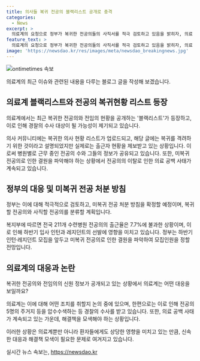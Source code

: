 ```yaml
---
title: 의사들 복귀 전공의 블랙리스트 공개로 충격
categories:
  - News
excerpt: >
  의료계의 요청으로 정부가 복귀한 전공의들의 사직서를 적극 검토하고 있음을 밝히자, 의료 커뮤니티에는 전공의와 전임의의 복귀 현황을 공개하는 블랙리스트가 등장했다. 이 리스트에는 경찰 수사 가능성을 염두에 둔 듯한 내용이 포함되어 있으며, 병원별로 근무 중인 전공의와 전임의의 정보가 공유되고 있다. 정부는 미복귀 전공의로 인한 결원을 파악한 뒤 모집 인원을 정할 계획이며, 미복귀 전공의의 처분 방침을 조만간 확정할 예정이다. 해당 리스트는 경찰의 수사 대상이 될 가능성이 있다. 
feature_text: >
  의료계의 요청으로 정부가 복귀한 전공의들의 사직서를 적극 검토하고 있음을 밝히자, 의료 커뮤니티에는 전공의와 전임의의 복귀 현황을 공개하는 블랙리스트가 등장했다. 이 리스트에는 경찰 수사 가능성을 염두에 둔 듯한 내용이 포함되어 있으며, 병원별로 근무 중인 전공의와 전임의의 정보가 공유되고 있다. 정부는 미복귀 전공의로 인한 결원을 파악한 뒤 모집 인원을 정할 계획이며, 미복귀 전공의의 처분 방침을 조만간 확정할 예정이다. 해당 리스트는 경찰의 수사 대상이 될 가능성이 있다. 
image: 'https://newsdao.kr/res/images/meta/newsdao_breakingnews.jpg'
---
```


<p><img src="https://newsdao.kr/res/images/meta/newsdao_breakingnews.jpg" alt="ontimetimes 속보" /></p>

<p>의료계의 최근 이슈와 관련된 내용을 다루는 블로그 글을 작성해 보겠습니다.</p>

<h2 data-ke-size="size26">의료계 블랙리스트와 전공의 복귀현황 리스트 등장</h2>

<p data-ke-size="size16">의료계에서는 최근 복귀한 전공의와 전임의 현황을 공개하는 '블랙리스트'가 등장하고, 이로 인해 경찰의 수사 대상이 될 가능성이 제기되고 있습니다.</p>

<p>의사 커뮤니티에는 복귀한 의사 현황 리스트가 업로드되고, 해당 글에는 복귀를 격려하기 위한 것이라고 설명되었지만 실제로는 출근자 현황을 제보받고 있는 상황입니다. 이로써 병원별로 근무 중인 전공의 수와 그들의 정보가 공유되고 있습니다. 또한, 미복귀 전공의로 인한 결원을 파악해야 하는 상황에서 전공의의 이탈로 인한 의료 공백 사태가 계속되고 있습니다.</p>

<h2 data-ke-size="size26">정부의 대응 및 미복귀 전공 처분 방침</h2>

<p data-ke-size="size16">정부는 이에 대해 적극적으로 검토하고, 미복귀 전공 처분 방침을 확정할 예정이며, 복귀할 전공의와 사직할 전공의를 분류할 계획입니다.</p>

<p>복지부에 따르면 전국 211개 수련병원 전공의의 출근율은 7.7%에 불과한 상황이며, 이로 인해 하반기 입사 인턴과 레지던트의 선발에 영향을 미치고 있습니다. 정부는 하반기 인턴·레지던트 모집을 앞두고 미복귀 전공의로 인한 결원을 파악하여 모집인원을 정할 전망입니다.</p>

<h2 data-ke-size="size26">의료계의 대응과 논란</h2>

<p data-ke-size="size16">복귀한 전공의와 전임의의 신원 정보가 공개되고 있는 상황에서 의료계는 어떤 대응을 보일까요?</p>

<p>의료계는 이에 대해 어떤 조치를 취할지 논의 중에 있으며, 한편으로는 이로 인해 전공의 5명의 주거지 등을 압수수색하는 등 경찰의 수사를 받고 있습니다. 또한, 의료 공백 사태가 계속되고 있는 가운데, 해결책을 모색해야 하는 상황입니다.</p>

<p>이러한 상황은 의료계뿐만 아니라 환자들에게도 상당한 영향을 미치고 있는 만큼, 신속한 대응과 해결책 모색이 필요한 문제로 여겨지고 있습니다.</p>
실시간 뉴스 속보는, <a href="https://newsdao.kr" rel="dofollow">https://newsdao.kr</a>


